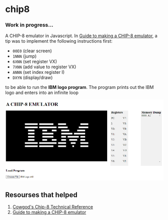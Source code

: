 # chip8
### Work in progress...
A CHIP-8 emulator in Javascript.
In [Guide to making a CHIP-8 emulator](https://tobiasvl.github.io/blog/write-a-chip-8-emulator/), a tip was to implement the following instructions first:
- `00E0` (clear screen)
- `1NNN` (jump)
- `6XNN` (set register VX)
- `7XNN` (add value to register VX)
- `ANNN` (set index register I)
- `DXYN` (display/draw)

to be able to run the **IBM logo program**. The program prints out the IBM logo and enters into an infinite loop

![Screenshot](capture.PNG)

## Resourses that helped
1. [Cowgod's Chip-8 Technical Reference](http://devernay.free.fr/hacks/chip8/C8TECH10.HTM)
2. [Guide to making a CHIP-8 emulator](https://tobiasvl.github.io/blog/write-a-chip-8-emulator/)
